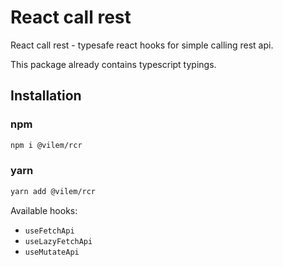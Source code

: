 # React call rest

React call rest - typesafe react hooks for simple calling rest api.

This package already contains typescript typings.

## Installation

### npm
```sh
npm i @vilem/rcr
```

### yarn
```sh
yarn add @vilem/rcr
```

Available hooks:

  * `useFetchApi`
  * `useLazyFetchApi`
  * `useMutateApi`